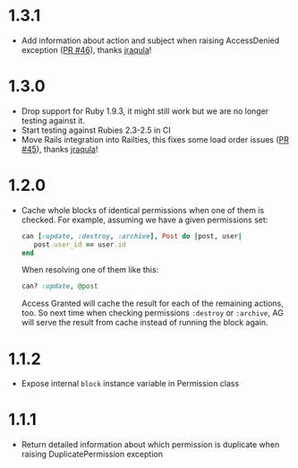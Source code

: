 # 1.3.1

- Add information about action and subject when raising AccessDenied exception ([PR #46](https://github.com/chaps-io/access-granted/pull/46)), thanks [jraqula](https://github.com/jraqula)!

# 1.3.0

- Drop support for Ruby 1.9.3, it might still work but we are no longer testing against it.
- Start testing against Rubies 2.3-2.5 in CI
- Move Rails integration into Railties, this fixes some load order issues ([PR #45](https://github.com/chaps-io/access-granted/pull/45)), thanks [jraqula](https://github.com/jraqula)!

# 1.2.0

- Cache whole blocks of identical permissions when one of them is checked.
  For example, assuming we have a given permissions set:

  ```ruby
  can [:update, :destroy, :archive], Post do |post, user|
     post.user_id == user.id
  end
  ```

  When resolving one of them like this:

  ```ruby
  can? :update, @post
  ```

  Access Granted will cache the result for each of the remaining actions, too.
  So next time when checking permissions `:destroy` or `:archive`, AG will serve the result from cache instead of running the block again.


# 1.1.2

- Expose internal `block` instance variable in Permission class

# 1.1.1

- Return detailed information about which permission is duplicate when raising DuplicatePermission exception
